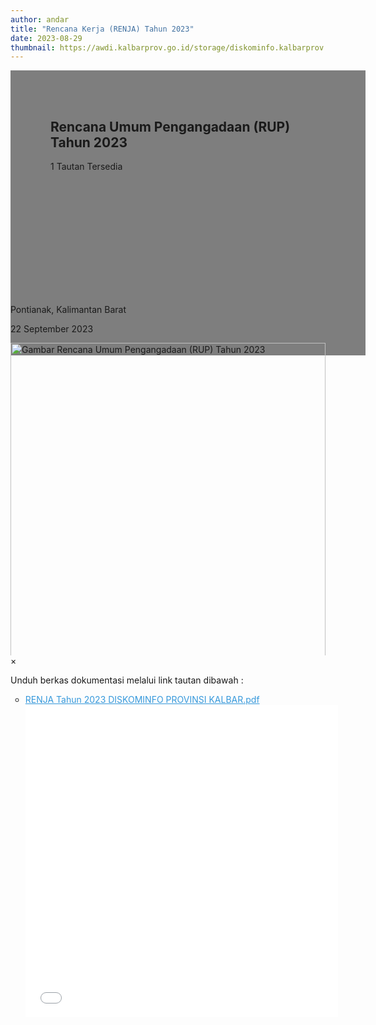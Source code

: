 ```yaml
---
author: andar
title: "Rencana Kerja (RENJA) Tahun 2023"
date: 2023-08-29
thumbnail: https://awdi.kalbarprov.go.id/storage/diskominfo.kalbarprov.app/Dokumentasi/thumbnails/6sMiHzv57IcBccTadBUeBhZvTIm7YR3z0yWZRYNE.jpg
---
```

<section class="">
    <div class="relative bg-white dark:bg-gray-600" style="height: 360px; background-image: url('https://awdi.kalbarprov.go.id/storage/diskominfo.kalbarprov.app/Dokumentasi/thumbnails/6sMiHzv57IcBccTadBUeBhZvTIm7YR3z0yWZRYNE.jpg'); background-repeat: no-repeat; background-position: center; background-size: 100% auto;">
        <div style="background: rgba(0,0,0,0.5); width: 100%; height: 100%; padding: 48px 32px;" class="absolute bottom-0 left-0">
            <div class="container-besar" style="height: 100%; padding: 0 32px;">
                <div class="absolute bottom-8">
                    <h2 class="text-white font-bold text-4xl mb-2">Rencana Umum Pengangadaan (RUP) Tahun 2023</h2>
                    <p class="text-white">1 Tautan Tersedia</p>
                </div>
            </div>
        </div>
    </div>
    <div class="bg-white dark:bg-gray-900">
        <div style="width: 100%; height: auto;" class="container-besar flex align-center px-8 py-3">
            <i class="fas fa-map-marker-alt black-fill white-fill mr-2" style="font-size: 24px"></i>
            <p class="mr-8">Pontianak, Kalimantan Barat</p>
            <i style="font-size: 24px;" class="far fa-calendar text-black dark:text-white mr-2"></i>
            <p class="mr-8">22 September 2023</p>
        </div>
    </div>
</section>
<div class="">
    <div class="mb-16 mt-8 px-8" style="max-height: 500px; overflow: hidden">
        <img id="myImg" class="mx-auto" src="https://awdi.kalbarprov.go.id/storage/diskominfo.kalbarprov.app/Dokumentasi/thumbnails/6sMiHzv57IcBccTadBUeBhZvTIm7YR3z0yWZRYNE.jpg" alt="Gambar Rencana Umum Pengangadaan (RUP) Tahun 2023" style="width: 100%; max-width: 600px;">
    </div>
    <div id="myModal" class="modal">
        <span class="close">&times;</span>
        <img class="modal-content" id="img01">
        <div id="caption"></div>
    </div>
</div>
<div class="container-besar">
    <div class="mb-16 mt-8 px-8">
        <p>Unduh berkas dokumentasi melalui link tautan dibawah :</p>
        <ul style="list-style-type: circle" class="ml-8">
            <li>
                <a title="RENJA Tahun 2023 DISKOMINFO PROVINSI KALBAR.pdf" href="/file/tRmBfJinrPaBhJR7D9Xi.pdf" style="color: #3598db; text-decoration: underline;" class="text-secondary pdf-link">
                    RENJA Tahun 2023 DISKOMINFO PROVINSI KALBAR.pdf
                    <div class="pdf-preview">
                        <embed src="/file/tRmBfJinrPaBhJR7D9Xi.pdf" type="application/pdf" width="500" height="500"/>
                    </div>
                </a>
            </li>
        </ul>
    </div>
</div>